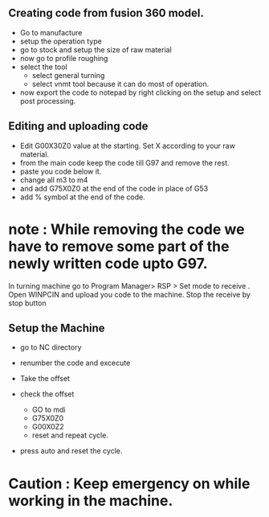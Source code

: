 ## Creating code from fusion 360 model.
- Go to manufacture
- setup the operation type
- go to stock and setup the size of raw material
- now go to profile roughing
- select the tool
	- select general turning
	- select vnmt tool because it can do most of operation.
- now  export the code to notepad by right clicking on the setup and select post processing.

## Editing and uploading code
- Edit G00X30Z0 value at the starting. Set X according to your raw material.
- from the main code keep the code till G97 and remove the rest.
- paste you code below it.
- change all m3 to m4
- and add G75X0Z0 at the end of the code in place of G53
- add % symbol at the end of the code.

# note : While removing the code we have to remove some part of the newly written code upto G97.

In turning machine go to Program Manager> RSP > Set mode to receive .
Open WINPCIN and upload you code to the machine.
Stop the receive by stop button


## Setup the Machine
- go to NC directory
- renumber the code and excecute
- Take the offset 
- check the offset
	- GO to mdi 
	- G75X0Z0
	- G00X0Z2
	- reset and repeat cycle.


- press auto and reset the cycle.


# Caution : Keep emergency on while working in the machine.